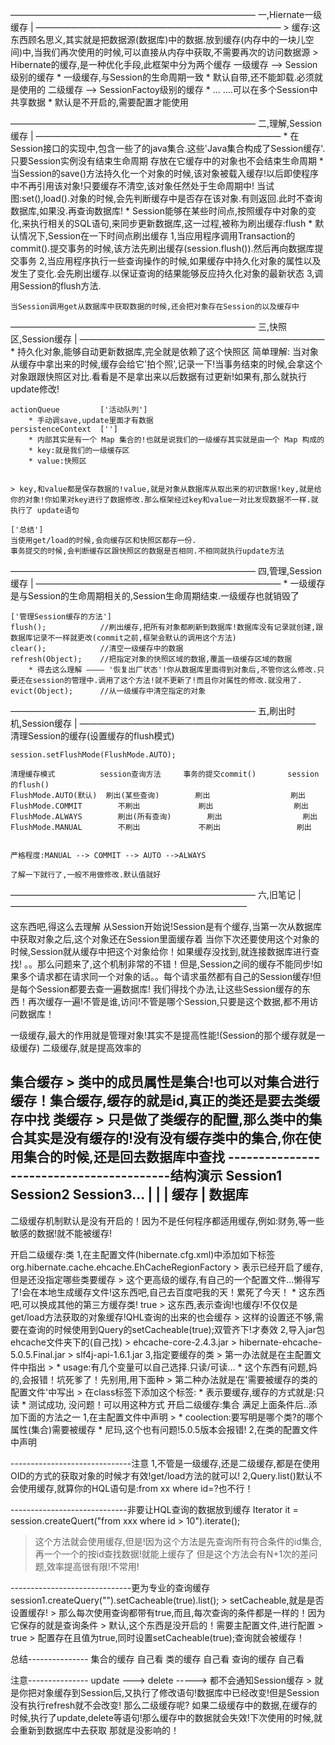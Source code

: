 
――――――――――――――――――――――――――――
一,Hiernate一级缓存			|
――――――――――――――――――――――――――――
	> 缓存:这东西顾名思义,其实就是把数据源(数据库)中的数据.放到缓存(内存中的一块儿空间)中,当我们再次使用的时候,可以直接从内存中获取,不需要再次的访问数据源
	> Hibernate的缓存,是一种优化手段,此框架中分为两个缓存
		一级缓存 --> Session级别的缓存
			* 一级缓存,与Session的生命周期一致
			* 默认自带,还不能卸载.必须就是使用的
		二级缓存 --> SessionFactoy级别的缓存
			* ... ....可以在多个Session中共享数据
			* 默认是不开启的,需要配置才能使用

――――――――――――――――――――――――――――
二,理解,Session缓存			|
――――――――――――――――――――――――――――
	* 在Session接口的实现中,包含一些了的java集合.这些'Java集合构成了Session缓存'.只要Session实例没有结束生命周期
	  存放在它缓存中的对象也不会结束生命周期
	* 当Session的save()方法持久化一个对象的时候,该对象被载入缓存!以后即使程序中不再引用该对象!只要缓存不清空,该对象任然处于生命周期中!
	  当试图:set(),load().对象的时候,会先判断缓存中是否存在该对象.有则返回.此时不查询数据库,如果没.再查询数据库!
	* Session能够在某些时间点,按照缓存中对象的变化,来执行相关的SQL语句,来同步更新数据库,这一过程,被称为刷出缓存:flush
	* 默认情况下,Session在一下时间点刷出缓存
		1,当应用程序调用Transaction的commit().提交事务的时候,该方法先刷出缓存(session.flush()).然后再向数据库提交事务
		2,当应用程序执行一些查询操作的时候,如果缓存中持久化对象的属性以及发生了变化.会先刷出缓存.以保证查询的结果能够反应持久化对象的最新状态
		3,调用Session的flush方法.
	

	当Session调用get从数据库中获取数据的时候,还会把对象存在Session的以及缓存中

――――――――――――――――――――――――――――
三,快照区,Session缓存		|
――――――――――――――――――――――――――――
	* 持久化对象,能够自动更新数据库,完全就是依赖了这个快照区
	简单理解:
		当对象从缓存中拿出来的时候,缓存会给它'拍个照',记录一下!当事务结束的时候,会拿这个对象跟跟快照区对比.看看是不是拿出来以后数据有过更新!如果有,那么就执行update修改!
	
	actionQueue			['活动队列']
		* 手动调save,update里面才有数据
	persistenceContext	['']
		* 内部其实是有一个 Map 集合的!也就是说我们的一级缓存其实就是由一个 Map 构成的
		* key:就是我们的一级缓存区
		* value:快照区
	

	> key,和value都是保存数据的!value,就是对象从数据库从取出来的初识数据!key,就是给你的对象!你如果对key进行了数据修改.那么框架经过key和value一对比发现数据不一样.就执行了 update语句

	['总结']
	当使用get/load的时候,会向缓存区和快照区都存一份.
	事务提交的时候,会判断缓存区跟快照区的数据是否相同.不相同就执行update方法

――――――――――――――――――――――――――――
四,管理,Session缓存			|
――――――――――――――――――――――――――――
	* 一级缓存是与Session的生命周期相关的,Session生命周期结束.一级缓存也就销毁了
	
	['管理Session缓存的方法']
	flush();			//刷出缓存,把所有对象都刷新到数据库!数据库没有记录就创建,跟数据库记录不一样就更改(commit之前,框架会默认的调用这个方法)
	clear();			//清空一级缓存中的数据
	refresh(Object);	//把指定对象的快照区域的数据,覆盖一级缓存区域的数据
		* 得去这么理解 ―――― '恢复出厂状态'!你从数据库里面得到对象后,不管你这么修改.只要还在session的管理中.调用了这个方法!就不更新了!而且你对属性的修改.就没用了.
	evict(Object);		//从一级缓存中清空指定的对象

――――――――――――――――――――――――――――
五,刷出时机,Session缓存		|
―――――――――――――――――――――――――――
	清理Session的缓存(设置缓存的flush模式)

	session.setFlushMode(FlushMode.AUTO);

	清理缓存模式			session查询方法		事务的提交commit()		session的flush()
	FlushMode.AUTO(默认)	刷出(某些查询)		刷出					刷出
	FlushMode.COMMIT		不刷出				刷出					刷出
	FlushMode.ALWAYS		刷出(所有查询)		刷出					刷出
	FlushMode.MANUAL		不刷出				不刷出					刷出


	严格程度:MANUAL --> COMMIT --> AUTO -->ALWAYS

	了解一下就行了,一般不用做修改.默认值就好

――――――――――――――――――――――――――――
六,旧笔记					|
―――――――――――――――――――――――――――

这东西吧,得这么去理解
从Session开始说!Session是有个缓存,当第一次从数据库中获取对象之后,这个对象还在Session里面缓存着
当你下次还要使用这个对象的时候,Session就从缓存中把这个对象给你！如果缓存没找到,就连接数据库进行查找!
。。那么问题来了,这个机制非常的不错！但是,Session之间的缓存不能同步!如果多个请求都在请求同一个对象的话。。每个请求虽然都有自己的Session缓存!但是每个Session都要去查一遍数据库!
我们得找个办法,让这些Session缓存的东西！再次缓存一遍!不管是谁,访问!不管是哪个Session,只要是这个数据,都不用访问数据库！

一级缓存,最大的作用就是管理对象!其实不是提高性能!(Session的那个缓存就是一级缓存)
二级缓存,就是提高效率的


集合缓存
	> 类中的成员属性是集合!也可以对集合进行缓存！集合缓存,缓存的就是id,真正的类还是要去类缓存中找
类缓存
	> 只是做了类缓存的配置,那么类中的集合其实是没有缓存的!没有没有缓存类中的集合,你在使用集合的时候,还是回去数据库中查找
-----------------------------------------结构演示
Session1	Session2	Session3...
  |		   |                |
		  缓存
		   |
		 数据库
----------------------------------------
二级缓存机制默认是没有开启的！因为不是任何程序都适用缓存,例如:财务,等一些敏感的数据!就不能被缓存!

开启二级缓存:类
1,在主配置文件(hibernate.cfg.xml)中添加如下标签
<property name="cache.region.factory_class">org.hibernate.cache.ehcache.EhCacheRegionFactory</property> 
	> 表示已经开启了缓存,但是还没指定哪些类要缓存
	> 这个更高级的缓存,有自己的一个配置文件...懒得写了!会在本地生成缓存文件!这东西吧,自己去百度吧我的天！累死了今天！
	* 这东西吧,可以换成其他的第三方缓存类!
<property name="cache.use_query_cache">true</property>
	> 这东西,表示查询!也缓存!不仅仅是get/load方法获取的对象缓存!QHL查询的出来的也会缓存
	> 这样的设置还不够,需要在查询的时候使用到Query的setCacheable(true);双管齐下!才奏效
2,导入jar包
ehcache文件夹下的(自己找)
	> ehcache-core-2.4.3.jar
	> hibernate-ehcache-5.0.5.Final.jar
	> slf4j-api-1.6.1.jar
3,指定要缓存的类
	> 第一办法就是在主配置文件中指出
		> <class-cache usage="read-only" class="指定类的全路径"/>
		* usage:有几个变量可以自己选择.只读/可读...
		* 这个东西有问题,妈的,会报错！坑死爹了！先别用,用下面种
	> 第二种办法就是在'需要被缓存的类的配置文件'中写出
		> 在class标签下添加这个标签:<cache usage="read-only"/>
		* 表示要缓存,缓存的方式就是:只读
		* 测试成功, 没问题！可以用这种方式
开启二级缓存:集合
满足上面条件后..添加下面的方法之一
1,在主配置文件中声明
	> <collection-cache usage="read-only" collection="com.kevin.domain.Department.employees"/> 
	* coolection:要写明是哪个类?的哪个属性(集合)需要被缓存
	* 尼玛,这个也有问题!5.0.5版本会报错!
2,在类的配置文件中声明
	

------------------------------注意
1,不管是一级缓存,还是二级缓存,都是在使用OID的方式的获取对象的时候才有效!get/load方法的就可以!
2,Query.list()默认不会使用缓存,就算你的HQL语句是:from xx where id=?也不行！

-----------------------------非要让HQL查询的数据放到缓存
Iterator<xxx> it = session.createQuert("from xxx where id > 10").iterate();
> 这个方法就会使用缓存,但是!因为这个方法是先查询所有符合条件的id集合,再一个一个的按id查找数据!就能上缓存了
但是这个方法会有N+1次的差问题,效率提高很有限!不常用!

------------------------------更为专业的查询缓存
session1.createQuery("").setCacheable(true).list();
	> setCacheable,就是是否设置缓存!
	> 那么每次使用查询都带有true,而且,每次查询的条件都是一样的！因为它保存的就是查询条件
	> 默认,这个东西是没开启的！需要主配置文件,进行配置
	> <property name="cache.use_query_cache">true</property>
	> 配置存在且值为true,同时设置setCacheable(true);查询就会被缓存！

总结---------------
集合的缓存	自己看
类的缓存	自己看
查询的缓存	自己看

注意---------------
update ---> delete   -----> 都不会通知Session缓存
	> 就是你把对象缓存到Session后,又执行了修改语句!数据库中已经改变!但是Session没有执行refresh就不会改变!
那么二级缓存呢?
	如果二级缓存中的数据,在缓存的时候,执行了update,delete等语句!那么缓存中的数据就会失效!下次使用的时候,就会重新到数据库中去获取
	那就是没影响的！





